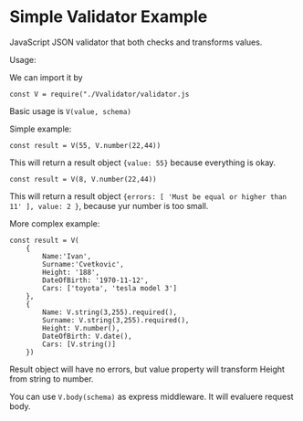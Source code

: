 # Simple Validator Example

JavaScript JSON validator that both checks and transforms values. 

Usage:

We can import it by

``const V = require("./Vvalidator/validator.js``

Basic usage is ``V(value, schema)``

Simple example:

``const result = V(55, V.number(22,44))``

This will return a result object ``{value: 55}`` because everything is okay.

``const result = V(8, V.number(22,44))``

This will return a result object  ``{errors: [ 'Must be equal or higher than 11' ], value: 2 }``, because yur number is too small.


More complex example:


    const result = V(
        {
            Name:'Ivan',
            Surname:'Cvetkovic',
            Height: '188',
            DateOfBirth: '1970-11-12',
            Cars: ['toyota', 'tesla model 3']
        },
        {
            Name: V.string(3,255).required(),
            Surname: V.string(3,255).required(),
            Height: V.number(),
            DateOfBirth: V.date(),
            Cars: [V.string()]
        })


Result object will have no errors, but value property will transform Height from string to number. 

You can use ``V.body(schema)`` as express middleware. It will evaluere request body.